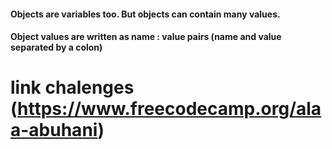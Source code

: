 #### Objects are variables too. But objects can contain many values.
#### Object values are written as name : value pairs (name and value separated by a colon)


# link chalenges (https://www.freecodecamp.org/alaa-abuhani)


 
